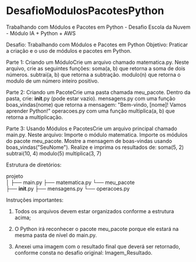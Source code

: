 # DesafioModulosPacotesPython
Trabalhando com Módulos e Pacotes em Python - Desafio Escola da Nuvem - Módulo IA + Python + AWS

Desafio: Trabalhando com Módulos e Pacotes em Python
Objetivo: Praticar a criação e o uso de módulos e pacotes em Python.

Parte 1: Criando um MóduloCrie um arquivo chamado matematica.py.
Neste arquivo, crie as seguintes funções:
soma(a, b) que retorna a soma de dois números.
subtrai(a, b) que retorna a subtração.
modulo(n) que retorna o modulo de um número inteiro positivo.

Parte 2: Criando um PacoteCrie uma pasta chamada meu_pacote.
Dentro da pasta, crie:
__init__.py (pode estar vazio).
mensagens.py com uma função boas_vindas(nome) que retorna a mensagem: "Bem-vindo, [nome]! Vamos aprender Python!"
operacoes.py com uma função multiplica(a, b) que retorna a multiplicação.

Parte 3: Usando Módulos e PacotesCrie um arquivo principal chamado main.py.
Neste arquivo:
Importe o módulo matematica.
Importe os módulos do pacote meu_pacote.
Mostre a mensagem de boas-vindas usando boas_vindas("SeuNome").
Realize e imprima os resultados de:
soma(5, 2)
subtrai(10, 4)
modulo(5)
multiplica(3, 7)

Estrutura de diretórios:

projeto\
│
├── main.py
├── matematica.py
└── meu_pacote\
    ├── __init__.py
    ├── mensagens.py
    └── operacoes.py

Instruções importantes:

1) Todos os arquivos devem estar organizados conforme a estrutura acima;

2) O Python irá reconhecer o pacote meu_pacote porque ele estará na mesma pasta de nível do main.py.

3) Anexei uma imagem com o resultado final que deverá ser retornado, conforme consta no desafio original: Imagem_Resultado.
